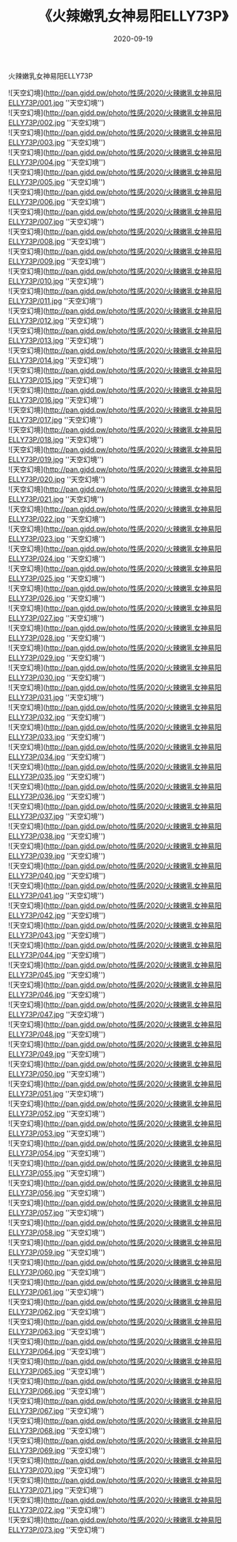 ﻿---
layout: post
title:  《火辣嫩乳女神易阳ELLY73P》
date:   2020-09-19
img: http://pan.gjdd.pw/photo/性感/2020/火辣嫩乳女神易阳ELLY73P/000.jpg
categories: [美女, 性感, 泳衣]
---

火辣嫩乳女神易阳ELLY73P



![天空幻境](http://pan.gjdd.pw/photo/性感/2020/火辣嫩乳女神易阳ELLY73P/001.jpg ''天空幻境'') <br>
![天空幻境](http://pan.gjdd.pw/photo/性感/2020/火辣嫩乳女神易阳ELLY73P/002.jpg ''天空幻境'') <br>
![天空幻境](http://pan.gjdd.pw/photo/性感/2020/火辣嫩乳女神易阳ELLY73P/003.jpg ''天空幻境'') <br>
![天空幻境](http://pan.gjdd.pw/photo/性感/2020/火辣嫩乳女神易阳ELLY73P/004.jpg ''天空幻境'') <br>
![天空幻境](http://pan.gjdd.pw/photo/性感/2020/火辣嫩乳女神易阳ELLY73P/005.jpg ''天空幻境'') <br>
![天空幻境](http://pan.gjdd.pw/photo/性感/2020/火辣嫩乳女神易阳ELLY73P/006.jpg ''天空幻境'') <br>
![天空幻境](http://pan.gjdd.pw/photo/性感/2020/火辣嫩乳女神易阳ELLY73P/007.jpg ''天空幻境'') <br>
![天空幻境](http://pan.gjdd.pw/photo/性感/2020/火辣嫩乳女神易阳ELLY73P/008.jpg ''天空幻境'') <br>
![天空幻境](http://pan.gjdd.pw/photo/性感/2020/火辣嫩乳女神易阳ELLY73P/009.jpg ''天空幻境'') <br>
![天空幻境](http://pan.gjdd.pw/photo/性感/2020/火辣嫩乳女神易阳ELLY73P/010.jpg ''天空幻境'') <br>
![天空幻境](http://pan.gjdd.pw/photo/性感/2020/火辣嫩乳女神易阳ELLY73P/011.jpg ''天空幻境'') <br>
![天空幻境](http://pan.gjdd.pw/photo/性感/2020/火辣嫩乳女神易阳ELLY73P/012.jpg ''天空幻境'') <br>
![天空幻境](http://pan.gjdd.pw/photo/性感/2020/火辣嫩乳女神易阳ELLY73P/013.jpg ''天空幻境'') <br>
![天空幻境](http://pan.gjdd.pw/photo/性感/2020/火辣嫩乳女神易阳ELLY73P/014.jpg ''天空幻境'') <br>
![天空幻境](http://pan.gjdd.pw/photo/性感/2020/火辣嫩乳女神易阳ELLY73P/015.jpg ''天空幻境'') <br>
![天空幻境](http://pan.gjdd.pw/photo/性感/2020/火辣嫩乳女神易阳ELLY73P/016.jpg ''天空幻境'') <br>
![天空幻境](http://pan.gjdd.pw/photo/性感/2020/火辣嫩乳女神易阳ELLY73P/017.jpg ''天空幻境'') <br>
![天空幻境](http://pan.gjdd.pw/photo/性感/2020/火辣嫩乳女神易阳ELLY73P/018.jpg ''天空幻境'') <br>
![天空幻境](http://pan.gjdd.pw/photo/性感/2020/火辣嫩乳女神易阳ELLY73P/019.jpg ''天空幻境'') <br>
![天空幻境](http://pan.gjdd.pw/photo/性感/2020/火辣嫩乳女神易阳ELLY73P/020.jpg ''天空幻境'') <br>
![天空幻境](http://pan.gjdd.pw/photo/性感/2020/火辣嫩乳女神易阳ELLY73P/021.jpg ''天空幻境'') <br>
![天空幻境](http://pan.gjdd.pw/photo/性感/2020/火辣嫩乳女神易阳ELLY73P/022.jpg ''天空幻境'') <br>
![天空幻境](http://pan.gjdd.pw/photo/性感/2020/火辣嫩乳女神易阳ELLY73P/023.jpg ''天空幻境'') <br>
![天空幻境](http://pan.gjdd.pw/photo/性感/2020/火辣嫩乳女神易阳ELLY73P/024.jpg ''天空幻境'') <br>
![天空幻境](http://pan.gjdd.pw/photo/性感/2020/火辣嫩乳女神易阳ELLY73P/025.jpg ''天空幻境'') <br>
![天空幻境](http://pan.gjdd.pw/photo/性感/2020/火辣嫩乳女神易阳ELLY73P/026.jpg ''天空幻境'') <br>
![天空幻境](http://pan.gjdd.pw/photo/性感/2020/火辣嫩乳女神易阳ELLY73P/027.jpg ''天空幻境'') <br>
![天空幻境](http://pan.gjdd.pw/photo/性感/2020/火辣嫩乳女神易阳ELLY73P/028.jpg ''天空幻境'') <br>
![天空幻境](http://pan.gjdd.pw/photo/性感/2020/火辣嫩乳女神易阳ELLY73P/029.jpg ''天空幻境'') <br>
![天空幻境](http://pan.gjdd.pw/photo/性感/2020/火辣嫩乳女神易阳ELLY73P/030.jpg ''天空幻境'') <br>
![天空幻境](http://pan.gjdd.pw/photo/性感/2020/火辣嫩乳女神易阳ELLY73P/031.jpg ''天空幻境'') <br>
![天空幻境](http://pan.gjdd.pw/photo/性感/2020/火辣嫩乳女神易阳ELLY73P/032.jpg ''天空幻境'') <br>
![天空幻境](http://pan.gjdd.pw/photo/性感/2020/火辣嫩乳女神易阳ELLY73P/033.jpg ''天空幻境'') <br>
![天空幻境](http://pan.gjdd.pw/photo/性感/2020/火辣嫩乳女神易阳ELLY73P/034.jpg ''天空幻境'') <br>
![天空幻境](http://pan.gjdd.pw/photo/性感/2020/火辣嫩乳女神易阳ELLY73P/035.jpg ''天空幻境'') <br>
![天空幻境](http://pan.gjdd.pw/photo/性感/2020/火辣嫩乳女神易阳ELLY73P/036.jpg ''天空幻境'') <br>
![天空幻境](http://pan.gjdd.pw/photo/性感/2020/火辣嫩乳女神易阳ELLY73P/037.jpg ''天空幻境'') <br>
![天空幻境](http://pan.gjdd.pw/photo/性感/2020/火辣嫩乳女神易阳ELLY73P/038.jpg ''天空幻境'') <br>
![天空幻境](http://pan.gjdd.pw/photo/性感/2020/火辣嫩乳女神易阳ELLY73P/039.jpg ''天空幻境'') <br>
![天空幻境](http://pan.gjdd.pw/photo/性感/2020/火辣嫩乳女神易阳ELLY73P/040.jpg ''天空幻境'') <br>
![天空幻境](http://pan.gjdd.pw/photo/性感/2020/火辣嫩乳女神易阳ELLY73P/041.jpg ''天空幻境'') <br>
![天空幻境](http://pan.gjdd.pw/photo/性感/2020/火辣嫩乳女神易阳ELLY73P/042.jpg ''天空幻境'') <br>
![天空幻境](http://pan.gjdd.pw/photo/性感/2020/火辣嫩乳女神易阳ELLY73P/043.jpg ''天空幻境'') <br>
![天空幻境](http://pan.gjdd.pw/photo/性感/2020/火辣嫩乳女神易阳ELLY73P/044.jpg ''天空幻境'') <br>
![天空幻境](http://pan.gjdd.pw/photo/性感/2020/火辣嫩乳女神易阳ELLY73P/045.jpg ''天空幻境'') <br>
![天空幻境](http://pan.gjdd.pw/photo/性感/2020/火辣嫩乳女神易阳ELLY73P/046.jpg ''天空幻境'') <br>
![天空幻境](http://pan.gjdd.pw/photo/性感/2020/火辣嫩乳女神易阳ELLY73P/047.jpg ''天空幻境'') <br>
![天空幻境](http://pan.gjdd.pw/photo/性感/2020/火辣嫩乳女神易阳ELLY73P/048.jpg ''天空幻境'') <br>
![天空幻境](http://pan.gjdd.pw/photo/性感/2020/火辣嫩乳女神易阳ELLY73P/049.jpg ''天空幻境'') <br>
![天空幻境](http://pan.gjdd.pw/photo/性感/2020/火辣嫩乳女神易阳ELLY73P/050.jpg ''天空幻境'') <br>
![天空幻境](http://pan.gjdd.pw/photo/性感/2020/火辣嫩乳女神易阳ELLY73P/051.jpg ''天空幻境'') <br>
![天空幻境](http://pan.gjdd.pw/photo/性感/2020/火辣嫩乳女神易阳ELLY73P/052.jpg ''天空幻境'') <br>
![天空幻境](http://pan.gjdd.pw/photo/性感/2020/火辣嫩乳女神易阳ELLY73P/053.jpg ''天空幻境'') <br>
![天空幻境](http://pan.gjdd.pw/photo/性感/2020/火辣嫩乳女神易阳ELLY73P/054.jpg ''天空幻境'') <br>
![天空幻境](http://pan.gjdd.pw/photo/性感/2020/火辣嫩乳女神易阳ELLY73P/055.jpg ''天空幻境'') <br>
![天空幻境](http://pan.gjdd.pw/photo/性感/2020/火辣嫩乳女神易阳ELLY73P/056.jpg ''天空幻境'') <br>
![天空幻境](http://pan.gjdd.pw/photo/性感/2020/火辣嫩乳女神易阳ELLY73P/057.jpg ''天空幻境'') <br>
![天空幻境](http://pan.gjdd.pw/photo/性感/2020/火辣嫩乳女神易阳ELLY73P/058.jpg ''天空幻境'') <br>
![天空幻境](http://pan.gjdd.pw/photo/性感/2020/火辣嫩乳女神易阳ELLY73P/059.jpg ''天空幻境'') <br>
![天空幻境](http://pan.gjdd.pw/photo/性感/2020/火辣嫩乳女神易阳ELLY73P/060.jpg ''天空幻境'') <br>
![天空幻境](http://pan.gjdd.pw/photo/性感/2020/火辣嫩乳女神易阳ELLY73P/061.jpg ''天空幻境'') <br>
![天空幻境](http://pan.gjdd.pw/photo/性感/2020/火辣嫩乳女神易阳ELLY73P/062.jpg ''天空幻境'') <br>
![天空幻境](http://pan.gjdd.pw/photo/性感/2020/火辣嫩乳女神易阳ELLY73P/063.jpg ''天空幻境'') <br>
![天空幻境](http://pan.gjdd.pw/photo/性感/2020/火辣嫩乳女神易阳ELLY73P/064.jpg ''天空幻境'') <br>
![天空幻境](http://pan.gjdd.pw/photo/性感/2020/火辣嫩乳女神易阳ELLY73P/065.jpg ''天空幻境'') <br>
![天空幻境](http://pan.gjdd.pw/photo/性感/2020/火辣嫩乳女神易阳ELLY73P/066.jpg ''天空幻境'') <br>
![天空幻境](http://pan.gjdd.pw/photo/性感/2020/火辣嫩乳女神易阳ELLY73P/067.jpg ''天空幻境'') <br>
![天空幻境](http://pan.gjdd.pw/photo/性感/2020/火辣嫩乳女神易阳ELLY73P/068.jpg ''天空幻境'') <br>
![天空幻境](http://pan.gjdd.pw/photo/性感/2020/火辣嫩乳女神易阳ELLY73P/069.jpg ''天空幻境'') <br>
![天空幻境](http://pan.gjdd.pw/photo/性感/2020/火辣嫩乳女神易阳ELLY73P/070.jpg ''天空幻境'') <br>
![天空幻境](http://pan.gjdd.pw/photo/性感/2020/火辣嫩乳女神易阳ELLY73P/071.jpg ''天空幻境'') <br>
![天空幻境](http://pan.gjdd.pw/photo/性感/2020/火辣嫩乳女神易阳ELLY73P/072.jpg ''天空幻境'') <br>
![天空幻境](http://pan.gjdd.pw/photo/性感/2020/火辣嫩乳女神易阳ELLY73P/073.jpg ''天空幻境'') <br>